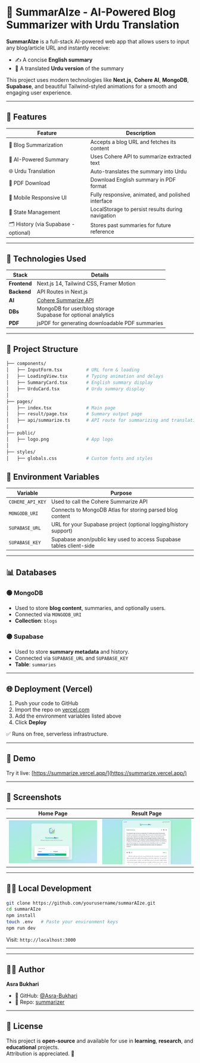 # 🧠 SummarAIze - AI-Powered Blog Summarizer with Urdu Translation

**SummarAIze** is a full-stack AI-powered web app that allows users to input any blog/article URL and instantly receive:
- ✍️ A concise **English summary**
- 🌙 A translated **Urdu version** of the summary

This project uses modern technologies like **Next.js**, **Cohere AI**, **MongoDB**, **Supabase**, and beautiful Tailwind-styled animations for a smooth and engaging user experience.

---

## 🚀 Features

| Feature                              | Description                                                                 |
|--------------------------------------|-----------------------------------------------------------------------------|
| 🔗 Blog Summarization                | Accepts a blog URL and fetches its content                                |
| 🧠 AI-Powered Summary                | Uses Cohere API to summarize extracted text                               |
| 🌐 Urdu Translation                 | Auto-translates the summary into Urdu                                     |
| 🧾 PDF Download                      | Download English summary in PDF format                                    |
| 📱 Mobile Responsive UI              | Fully responsive, animated, and polished interface                        |
| 🧩 State Management                  | LocalStorage to persist results during navigation                         |
| 🗂️ History (via Supabase - optional) | Stores past summaries for future reference                                |

---

## 🧱 Technologies Used

| Stack        | Details                                                              |
|--------------|----------------------------------------------------------------------|
| **Frontend** | Next.js 14, Tailwind CSS, Framer Motion                              |
| **Backend**  | API Routes in Next.js                                                |
| **AI**       | [Cohere Summarize API](https://docs.cohere.com/docs/summarize)       |
| **DBs**      | MongoDB for user/blog storage<br>Supabase for optional analytics     |
| **PDF**      | jsPDF for generating downloadable PDF summaries                      |

---

## 🧬 Project Structure

```bash
├── components/
│   ├── InputForm.tsx         # URL form & loading
│   ├── LoadingView.tsx       # Typing animation and delays
│   ├── SummaryCard.tsx       # English summary display
│   ├── UrduCard.tsx          # Urdu summary display
│
├── pages/
│   ├── index.tsx             # Main page
│   ├── result/page.tsx       # Summary output page
│   ├── api/summarize.ts      # API route for summarizing and translating
│
├── public/
│   ├── logo.png              # App logo
│
├── styles/
│   ├── globals.css           # Custom fonts and styles
```


## 📁 Environment Variables

| Variable         | Purpose                                                             |
| ---------------- | ------------------------------------------------------------------- |
| `COHERE_API_KEY` | Used to call the Cohere Summarize API                               |
| `MONGODB_URI`    | Connects to MongoDB Atlas for storing parsed blog content           |
| `SUPABASE_URL`   | URL for your Supabase project (optional logging/history support)    |
| `SUPABASE_KEY`   | Supabase anon/public key used to access Supabase tables client-side |


---

## 📊 Databases

### 🟢 MongoDB

* Used to store **blog content**, summaries, and optionally users.
* Connected via `MONGODB_URI`
* **Collection**: `blogs`

### 🟣 Supabase

* Used to store **summary metadata** and history.
* Connected via `SUPABASE_URL` and `SUPABASE_KEY`
* **Table**: `summaries`

---

## 🌐 Deployment (Vercel)

1. Push your code to GitHub
2. Import the repo on [vercel.com](https://vercel.com)
3. Add the environment variables listed above
4. Click **Deploy**

✅ Runs on free, serverless infrastructure.


---

## 📸 Demo

Try it live: [https://summarize.vercel.app/](https://summarize.vercel.app/)


---

## 📸 Screenshots

| Home Page                       | Result Page                         |
| ------------------------------- | ----------------------------------- |
| ![Home](./screenshots/home.png) | ![Result](./screenshots/result.png) |


---

## 👨‍💻 Local Development

```bash
git clone https://github.com/yourusername/summarAIze.git
cd summarAIze
npm install
touch .env   # Paste your environment keys
npm run dev
```

Visit: `http://localhost:3000`

---

---

## 👩‍🎓 Author

**Asra Bukhari**  

- 🐙 GitHub: [@Asra-Bukhari](https://github.com/Asra-Bukhari)  
- 📁 Repo: [summarizer](https://github.com/Asra-Bukhari/summarizer)

---

## 📜 License

This project is **open-source** and available for use in **learning**, **research**, and **educational** projects.  
Attribution is appreciated. 💙

